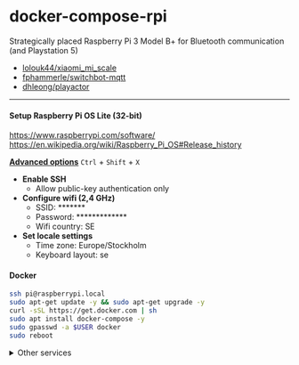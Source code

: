 # docker-compose-rpi

Strategically placed Raspberry Pi 3 Model B+ for Bluetooth communication (and Playstation 5)

* [lolouk44/xiaomi_mi_scale](https://github.com/lolouk44/xiaomi_mi_scale)
* [fphammerle/switchbot-mqtt](https://github.com/fphammerle/switchbot-mqtt)
* [dhleong/playactor](https://github.com/dhleong/playactor)

---

#### Setup Raspberry Pi OS Lite (32-bit)
https://www.raspberrypi.com/software/<br>https://en.wikipedia.org/wiki/Raspberry_Pi_OS#Release_history

**[Advanced options](https://www.raspberrypi.com/documentation/computers/getting-started.html#advanced-options)** `Ctrl` + `Shift` + `X`

* **Enable SSH**
  * Allow public-key authentication only
* **Configure wifi (2,4 GHz)**
  * SSID: *******
  * Password: *************
  * Wifi country: SE
* **Set locale settings**
  * Time zone: Europe/Stockholm
  * Keyboard layout: se

#### Docker

```bash
ssh pi@raspberrypi.local
sudo apt-get update -y && sudo apt-get upgrade -y
curl -sSL https://get.docker.com | sh
sudo apt install docker-compose -y
sudo gpasswd -a $USER docker
sudo reboot
```

<details>
<summary>Other services</summary>

#### Rclone

https://rclone.org/drive/

```bash
curl https://rclone.org/install.sh | sudo bash
rclone sync -i /home/pi remote:rclone
```

#### Samba

```bash
sudo apt install samba -y
<no>
sudo smbpasswd -a pi
sudo truncate -s 0 /etc/samba/smb.conf
sudo nano /etc/samba/smb.conf
sudo /etc/init.d/smbd restart
```

**smb.conf**

```
[global]
client min protocol = SMB2
client max protocol = SMB3
vfs objects = catia fruit streams_xattr
fruit:metadata = stream
fruit:model = RackMac
fruit:posix_rename = yes
fruit:veto_appledouble = no
fruit:wipe_intentionally_left_blank_rfork = yes
fruit:delete_empty_adfiles = yes
security = user
encrypt passwords = yes
workgroup = WORKGROUP
server role = standalone server
obey pam restrictions = no
map to guest = never
[pi]
comment = Pi Directories
browseable = yes
path = /home/pi
read only = no
create mask = 0775
directory mask = 0775
```

`CTRL+O`, `Enter`, `CTRL+X`

</details>

